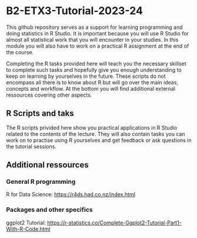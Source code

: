 # B2-ETX3-Tutorial-2023-24

This github repository serves as a support for learning programming and doing statistics in R Studio.
It is important because you will use R Studio for almost all statistical work that you will encounter in your studies.
In this module you will also have to work on a practical R assignment at the end of the course.

Completing the R tasks provided here will teach you the necessary skillset to complete such tasks and hopefully give you enough understanding to keep on learning by yourselves in the future.
These scripts do not encompass all there is to know about R but will go over the main ideas, concepts and workflow.
At the bottom you will find additional external ressources covering other aspects.

## R Scripts and taks
The R scripts privided here show you practical applications in R Studio related to the contents of the lecture.
They will also contain tasks you can work on to practise using R yourselves and get feedback or ask questions in the tutorial sessions.

## Additional ressources

### General R programming
R for Data Science: https://r4ds.had.co.nz/index.html

### Packages and other specifics
ggplot2 Tutorial: https://r-statistics.co/Complete-Ggplot2-Tutorial-Part1-With-R-Code.html
